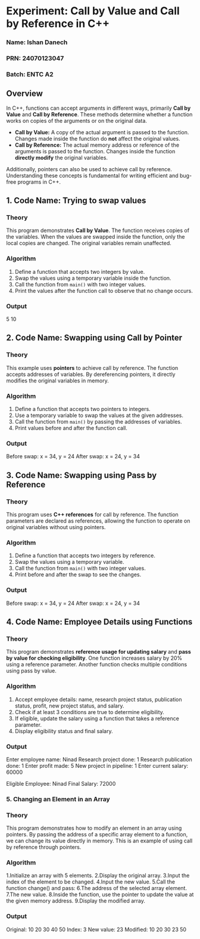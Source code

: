 # **Experiment: Call by Value and Call by Reference in C++**

### **Name:** Ishan Danech  
### **PRN:** 24070123047 
### **Batch:** ENTC A2

## **Overview**
In C++, functions can accept arguments in different ways, primarily **Call by Value** and **Call by Reference**. These methods determine whether a function works on copies of the arguments or on the original data.

- **Call by Value:** A copy of the actual argument is passed to the function. Changes made inside the function do **not** affect the original values.
- **Call by Reference:** The actual memory address or reference of the arguments is passed to the function. Changes inside the function **directly modify** the original variables.

Additionally, pointers can also be used to achieve call by reference. Understanding these concepts is fundamental for writing efficient and bug-free programs in C++.

## **1. Code Name: Trying to swap values**
### **Theory**
This program demonstrates **Call by Value**. The function receives copies of the variables. When the values are swapped inside the function, only the local copies are changed. The original variables remain unaffected.

### **Algorithm**
1. Define a function that accepts two integers by value.
2. Swap the values using a temporary variable inside the function.
3. Call the function from `main()` with two integer values.
4. Print the values after the function call to observe that no change occurs.

### **Output**
5 10

## **2. Code Name: Swapping using Call by Pointer**
### **Theory**
This example uses **pointers** to achieve call by reference. The function accepts addresses of variables. By dereferencing pointers, it directly modifies the original variables in memory.

### **Algorithm**
1. Define a function that accepts two pointers to integers.
2. Use a temporary variable to swap the values at the given addresses.
3. Call the function from `main()` by passing the addresses of variables.
4. Print values before and after the function call.

### **Output**
Before swap:
x = 34, y = 24
After swap:
x = 24, y = 34

## **3. Code Name: Swapping using Pass by Reference**
### **Theory**
This program uses **C++ references** for call by reference. The function parameters are declared as references, allowing the function to operate on original variables without using pointers.

### **Algorithm**
1. Define a function that accepts two integers by reference.
2. Swap the values using a temporary variable.
3. Call the function from `main()` with two integer values.
4. Print before and after the swap to see the changes.

### **Output**
Before swap:
x = 34, y = 24
After swap:
x = 24, y = 34


## **4. Code Name: Employee Details using Functions**
### **Theory**
This program demonstrates **reference usage for updating salary** and **pass by value for checking eligibility**. One function increases salary by 20% using a reference parameter. Another function checks multiple conditions using pass by value.

### **Algorithm**
1. Accept employee details: name, research project status, publication status, profit, new project status, and salary.
2. Check if at least 3 conditions are true to determine eligibility.
3. If eligible, update the salary using a function that takes a reference parameter.
4. Display eligibility status and final salary.

### **Output**
Enter employee name: Ninad
Research project done: 1
Research publication done: 1
Enter profit made: 5
New project in pipeline: 1
Enter current salary: 60000

Eligible
Employee: Ninad
Final Salary: 72000

### **5. Changing an Element in an Array**
### **Theory**

This program demonstrates how to modify an element in an array using pointers. By passing the address of a specific array element to a function, we can change its value directly in memory. This is an example of using call by reference through pointers.

### **Algorithm**
1.Initialize an array with 5 elements.
2.Display the original array.
3.Input the index of the element to be changed.
4.Input the new value.
5.Call the function change() and pass:
6.The address of the selected array element.
7.The new value.
8.Inside the function, use the pointer to update the value at the given memory address.
9.Display the modified array.

### **Output**
Original: 10 20 30 40 50
Index: 3
New value: 23
Modified: 10 20 30 23 50

